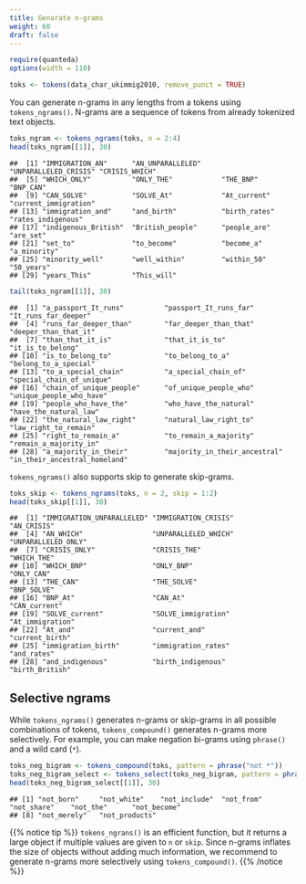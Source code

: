 ```yaml
---
title: Genarate n-grams
weight: 60
draft: false
---
```



```r
require(quanteda)
options(width = 110)
```


```r
toks <- tokens(data_char_ukimmig2010, remove_punct = TRUE)
```

You can generate n-grams in any lengths from a tokens using `tokens_ngrams()`. N-grams are a sequence of tokens from already tokenized text objects.


```r
toks_ngram <- tokens_ngrams(toks, n = 2:4)
head(toks_ngram[[1]], 30)
```

```
##  [1] "IMMIGRATION_AN"      "AN_UNPARALLELED"     "UNPARALLELED_CRISIS" "CRISIS_WHICH"       
##  [5] "WHICH_ONLY"          "ONLY_THE"            "THE_BNP"             "BNP_CAN"            
##  [9] "CAN_SOLVE"           "SOLVE_At"            "At_current"          "current_immigration"
## [13] "immigration_and"     "and_birth"           "birth_rates"         "rates_indigenous"   
## [17] "indigenous_British"  "British_people"      "people_are"          "are_set"            
## [21] "set_to"              "to_become"           "become_a"            "a_minority"         
## [25] "minority_well"       "well_within"         "within_50"           "50_years"           
## [29] "years_This"          "This_will"
```

```r
tail(toks_ngram[[1]], 30)
```

```
##  [1] "a_passport_It_runs"          "passport_It_runs_far"        "It_runs_far_deeper"         
##  [4] "runs_far_deeper_than"        "far_deeper_than_that"        "deeper_than_that_it"        
##  [7] "than_that_it_is"             "that_it_is_to"               "it_is_to_belong"            
## [10] "is_to_belong_to"             "to_belong_to_a"              "belong_to_a_special"        
## [13] "to_a_special_chain"          "a_special_chain_of"          "special_chain_of_unique"    
## [16] "chain_of_unique_people"      "of_unique_people_who"        "unique_people_who_have"     
## [19] "people_who_have_the"         "who_have_the_natural"        "have_the_natural_law"       
## [22] "the_natural_law_right"       "natural_law_right_to"        "law_right_to_remain"        
## [25] "right_to_remain_a"           "to_remain_a_majority"        "remain_a_majority_in"       
## [28] "a_majority_in_their"         "majority_in_their_ancestral" "in_their_ancestral_homeland"
```

`tokens_ngrams()` also supports skip to generate skip-grams.


```r
toks_skip <- tokens_ngrams(toks, n = 2, skip = 1:2)
head(toks_skip[[1]], 30)
```

```
##  [1] "IMMIGRATION_UNPARALLELED" "IMMIGRATION_CRISIS"       "AN_CRISIS"               
##  [4] "AN_WHICH"                 "UNPARALLELED_WHICH"       "UNPARALLELED_ONLY"       
##  [7] "CRISIS_ONLY"              "CRISIS_THE"               "WHICH_THE"               
## [10] "WHICH_BNP"                "ONLY_BNP"                 "ONLY_CAN"                
## [13] "THE_CAN"                  "THE_SOLVE"                "BNP_SOLVE"               
## [16] "BNP_At"                   "CAN_At"                   "CAN_current"             
## [19] "SOLVE_current"            "SOLVE_immigration"        "At_immigration"          
## [22] "At_and"                   "current_and"              "current_birth"           
## [25] "immigration_birth"        "immigration_rates"        "and_rates"               
## [28] "and_indigenous"           "birth_indigenous"         "birth_British"
```

## Selective ngrams

While `tokens_ngrams()` generates n-grams or skip-grams in all possible combinations of tokens, `tokens_compound()` generates n-grams more selectively. For example, you can make negation bi-grams using `phrase()` and a wild card (`*`).


```r
toks_neg_bigram <- tokens_compound(toks, pattern = phrase("not *"))
toks_neg_bigram_select <- tokens_select(toks_neg_bigram, pattern = phrase("not_*"))
head(toks_neg_bigram_select[[1]], 30)
```

```
## [1] "not_born"     "not_white"    "not_include"  "not_from"     "not_share"    "not_the"      "not_become"  
## [8] "not_merely"   "not_products"
```

{{% notice tip %}}
`tokens_ngrans()` is an efficient function, but it returns a large object if multiple values are given to `n` or `skip`. Since n-grams inflates the size of objects without adding much information, we recommend to generate n-grams more selectively using `tokens_compound()`.
{{% /notice %}}

